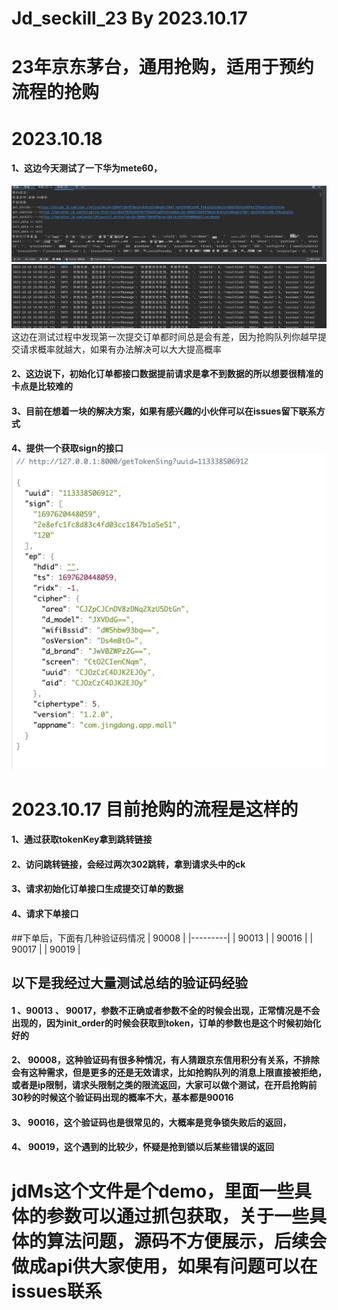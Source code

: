 # Jd_seckill_23 By 2023.10.17
# 23年京东茅台，通用抢购，适用于预约流程的抢购

# 2023.10.18
####  1、这边今天测试了一下华为mete60，
![img.png](img.png)
![img_1.png](img_1.png)
这边在测试过程中发现第一次提交订单都时间总是会有差，因为抢购队列你越早提交请求概率就越大，如果有办法解决可以大大提高概率
#### 2、这边说下，初始化订单都接口数据提前请求是拿不到数据的所以想要很精准的卡点是比较难的
#### 3、目前在想着一块的解决方案，如果有感兴趣的小伙伴可以在issues留下联系方式
#### 4、提供一个获取sign的接口![](WechatIMG260.jpg)


# 2023.10.17 目前抢购的流程是这样的 
#### 1、通过获取tokenKey拿到跳转链接
#### 2、访问跳转链接，会经过两次302跳转，拿到请求头中的ck
#### 3、请求初始化订单接口生成提交订单的数据
#### 4、请求下单接口

##下单后，下面有几种验证码情况
| 90008   |
|---------|
| 90013   |
| 90016   |
| 90017   |
| 90019   |

## 以下是我经过大量测试总结的验证码经验
#### 1 、90013 、 90017，参数不正确或者参数不全的时候会出现，正常情况是不会出现的，因为init_order的时候会获取到token，订单的参数也是这个时候初始化好的
#### 2、 90008，这种验证码有很多种情况，有人猜跟京东信用积分有关系，不排除会有这种需求，但是更多的还是无效请求，比如抢购队列的消息上限直接被拒绝，或者是ip限制，请求头限制之类的限流返回，大家可以做个测试，在开启抢购前30秒的时候这个验证码出现的概率不大，基本都是90016
#### 3、 90016，这个验证码也是很常见的，大概率是竞争锁失败后的返回，
#### 4、 90019，这个遇到的比较少，怀疑是抢到锁以后某些错误的返回

# jdMs这个文件是个demo，里面一些具体的参数可以通过抓包获取，关于一些具体的算法问题，源码不方便展示，后续会做成api供大家使用，如果有问题可以在 issues联系